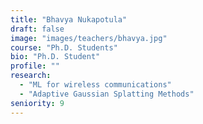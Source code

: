 ```yaml
---
title: "Bhavya Nukapotula"
draft: false
image: "images/teachers/bhavya.jpg"
course: "Ph.D. Students"
bio: "Ph.D. Student"
profile: ""
research:
  - "ML for wireless communications"
  - "Adaptive Gaussian Splatting Methods"
seniority: 9
---
```



